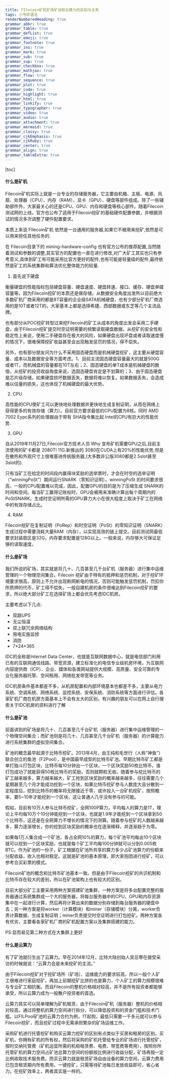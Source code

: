 ```yaml
---
title: FIlecoin矿机矿场矿池和云算力的区别与关系
tags: 小书匠语法
renderNumberedHeading: true
grammar_abbr: true
grammar_table: true
grammar_defList: true
grammar_emoji: true
grammar_footnote: true
grammar_ins: true
grammar_mark: true
grammar_sub: true
grammar_sup: true
grammar_checkbox: true
grammar_mathjax: true
grammar_flow: true
grammar_sequence: true
grammar_plot: true
grammar_code: true
grammar_highlight: true
grammar_html: true
grammar_linkify: true
grammar_typographer: true
grammar_video: true
grammar_audio: true
grammar_attachment: true
grammar_mermaid: true
grammar_classy: true
grammar_cjkEmphasis: true
grammar_cjkRuby: true
grammar_center: true
grammar_align: true
grammar_tableExtra: true
---
```


[toc]

#### 什么是矿机

Filecoin矿机实际上就是一台专业的存储服务器，它主要由机箱、主板、电源、风扇、处理器（CPU）、内存（RAM）、显卡（GPU）、硬盘等部件组成。除了一些辅助部件外，大家最关心的还是CPU、GPU、内存和硬盘等核心部件。随着Filecoin测试网的上线，官方也公布了适用于Filecoin挖矿的基础硬件配置参数，并根据测试的情况多次调整了硬件配置要求。

本质上来说 FIlecoin矿机 依然是一台通用的服务器,如果它不被用来挖矿,依然是可以用来担任其他任务的.

在 Filecoin目录下的 mining-hardware-config 也有官方公布的推荐配置,当然随着测试和参数的调整,其实官方的配置也一直在进行修改,对广大矿工其实也只有参考意义,具体到矿工有可能采用比官方更好的配件,也有可能是轻量级的配件,最终依然是矿工的系统集群和算法优化整体能力的较量.

1. 首先说下硬盘

衡量硬盘的性能指标包括硬盘容量、硬盘速度、硬盘转速、接口、缓存、硬盘单碟容量等。因为Filecoin挖矿的本质还是做存储，从数据安全角度出发所以目前绝大多数矿机厂商采用的都是8T容量的企业级SATA机械硬盘，也有少部分矿机厂商选用的是10T或者12T的，大家基本上都是选择希捷、西部数据或东芝等几个主流品牌。 

也有部分从POC挖矿转型过来挖Filecoin的矿工从成本的角度出发会采用二手硬盘，由于Filecoin挖矿提交时空证明需要的频繁读取硬盘数据，从挖矿的安全性和稳定性上来说，使用二手硬盘存在极大的风险，如果硬盘出现坏盘或者读取速度慢的情况下，很难保障挖矿收益甚至会出现触发惩罚的情况，得不偿失。 

另外，也有部分朋友问为什么不采用固态硬盘而是机械硬盘挖矿，这主要从硬盘容量、成本以及数据安全等方面考虑。1、目前主流固态硬盘容量最大的就是500G或者1T，而机械盘的容量都在10T左右；2、固态硬盘的单T成本是机械硬盘的数倍，从挖矿的投资收益角度来说，选固态硬盘肯定是不划算的；3、由于固态硬盘是芯片级存储，如果硬盘损坏数据丢失，数据将难以恢复。如果数据丢失，会造成难以估量的损失，这也体现了机械硬盘的最大优势。 

2. CPU

高性能的CPU使矿工可以更快地处理数据并更快地生成复制证明，从而在网络上获得更多的有效存储（算力）。目前官方要求最低的CPU配置为8核。同时 AMD 7002 Eypc系列的处理器由于带有 SHA指令集比起 Intel的CPU有巨大的性能优势.

3. GPU

自从2019年11月27日,Filecoin官方技术人员 Why 宣布矿机需要GPU之后,目前主流使用的矿卡都是 2080TI 11G.新推出的 3080在CUDA上有20%的性能优势,但是在散热和外观尺寸上很难塞进传统服务器,(大多数非公版3080都是2.5slot甚至3slot的).

只有当矿工在给定的时间段内赢得块奖励的选举票时，才会在时空的选举证明（“winningPoSt”）期间运行SNARK（零知识证明）。winningPoSt 的时间要求很高，一般的CPU配置难以完成，因此，配置GPU的目的是为了压缩生成 SNARK的时间和空间。每当矿工赢得记账权时，GPU会被用来准确计算出每个周期内的PoStSNARK。生成时空证明所需的GPU算力大小在很大程度上取决于矿工在网络中的有效存储占比。

4. RAM

Filecoin挖矿在复制证明（PoRep）和时空证明（PoSt）的零知识证明（SNARK）生成过程中需要消耗大量RAM（内存），以实现高效的链上提交。目前测试网最低要求封装扇区是32G，内存要求配置是128G以上。一般来说，内存够大可保证足够的读取速度。 

#### 什么是矿场

我们所说的矿场，其实就是将几十、几百甚至几千台矿机（服务器）进行集中运维管理的一个物理空间集合。Filecoin 挖矿由于特有的抵押和惩罚机制，对于挖矿环境要求很高，原则上不允许出现断网断电的情况，否则可能触发惩罚机制，罚扣你所质押的代币，矿工得不偿失。一般自建机房的条件很难达到Filecoin挖矿的要求，所以绝大部分矿工在选择矿场上都会优先考虑IDC机房。 

主要考虑以下几点:

- 双路UPS
- 无尘恒温
- 双上联冗余网络结构
- 用电实施监控
- 消防
- 7\*24\*365

IDC的全称是Internet Data Center，也就是互联网数据中心，就是电信部门利用已有的互联网通信线路、带宽资源，建立标准化的电信专业级机房环境，为互联网内容提供商（ICP）、企业、媒体和各类网站提供大规模、高质量、安全可靠的专业化服务器托管、空间租用、网络批发带宽等业务。

IDC机房条件基本都差不多，从机房配置和内部环境基本也都差不多，主要从电力系统、空调系统、网络系统、监控系统、安保系统、消防系统等方面进行评估。各家矿机厂商在机房方面基本上不会有太大的区别，有兴趣的朋友可以在网上自行搜索关于IDC机房的资料进行了解

#### 什么是矿池

前面讲到的矿场是将几十、几百甚至几千台矿机（服务器）进行集中运维管理的一个物理空间集合；而矿池则是将几十、几百甚至几千台矿机（服务器）的计算能力进行系统集群的虚拟空间集合。 

矿池的概念最早起源于比特币挖矿。2013年4月，由王纯和毛世行（人称“神鱼”）联合创立的鱼池（F2Pool），是中国最早成型的比特币矿池。早期比特币矿工都是单打独斗打包区块，比特币每10分钟出一个区块，一个区块奖励50枚比特币，谁打包成功了就能获得50枚比特币的奖励，否则就颗粒无收。随着参与挖比特币的矿工越来越多，算力越来越大，矿工抢到区块奖励的概率越来越多，往往需要几个星期甚至几个月才能成功挖到一个区块，如果比特币挖矿参与人数庞大且分散到一定程度后，挖到比特币的概率将无限接近于零，或许投入一台矿机挖矿，按照概率，要5~10年才能挖到一个区块，这让普通人几乎没有参与的可能。

假如，目前有10万人参与比特币挖矿，全网100P算力，平均每人的算力是1T，理论上平均每10万个10分钟能挖到一个区块，也就是1.9年才能挖到一个区块拿到50个比特币，这还是在全网算力不增长的情况下的测算。随着参与挖矿的人数越来越多，算力逐渐增长，你的挖到区块奖励的概率也在逐渐稀释，并逐渐趋于为零。 

如果每1万人集合成一个矿池，各占全网10%的算力，每个矿池平均每出10个区块就可以挖到一个区块奖励，也就是每个矿工平均每100分钟就可以分到0.005枚BTC。作为矿池的一份子，矿工根据在矿池所共享的算力多少占矿池算力的份额来分配收益，收入也相对稳定。这就是矿池的基本原理，即大家抱团进行挖矿，可以参考合买彩票的模式。

Filecoin矿池的概念和比特币矿池基本一致。但是由于Filecoin挖矿的共识机制和比特币存在较大的差别，所以在矿池架构上也有较大的区别。 

目前大部分矿工主要采用两种方案搭建矿池集群，一种方案是将多台配置完整的服务器通过系统集群成一个大的服务器，将每台服务器中的CPU、GPU和内存资源集中在一起进行计算，然后再将计算出来的数据分别存储到每台服务器的硬盘中去；另一种方案是将worker（计算模块）和miner（存储模块）分离，worker负责计算数据、生成复制证明；miner负责提交时空证明进行打包挖矿。两种方案各有优劣，主要看各家矿机厂商的矿机配置方案以及集群搭建的能力。

PS:显而易见第二种方式在大集群上更好

#### 什么是云算力

有了矿池就衍生出了云算力。早在2014年12月，比特大陆创始人吴忌寒在接受采访的时候就说：“云算力会是未来挖矿的主流。”

由于Filecoin挖矿对于挖矿场所（矿场）、运维能力的要求较高，所以一般个人矿工很难进行家庭挖矿。再加上前期挖矿比拼的也是算力，个人矿工的算力规模很难与专业矿工相抗衡。而且Filecoin的整机价格相对较高，并不是所有投资者都能够承受，所以云算力成为一般散户投资者的首选。 

云算力其实可以简单理解为矿机租赁，由于Filecoin矿机（服务器）整机的价格相对较高，通过将整机的算力空间进行拆分，可以降低投资和的资金门槛和技术门槛。以FILPool矿池的云算力合约为例，1T起购，最低只需要一千多元就可以参与Filecoin挖矿，而且挖矿过程中无需承担繁杂的矿场运维工作。

采购矿机进行托管挖矿和购买云算力挖矿的区别有点类似于买房和租房的区别。买矿机，你拥有矿机的所有权，然后将采购的矿机托管给专业的矿场进行托管挖矿，按时交纳托管费（矿机运营所需的机柜租赁费、电费、带宽费等费用），按照你所托管矿机的算力空间占矿池总算力空间的份额按比例进行收益分配，矿场再按一定比例收取技术服务费。而买云算力就是租赁矿场自由设备的算力空间，云算力费用已包含租赁期内所有费用，一键挖矿，只需等待矿池每日发放收益即可，省心省力。在挖矿效率上，两者其实是一样的。